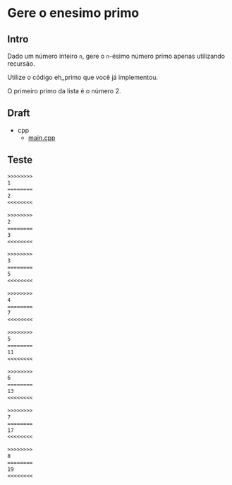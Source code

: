 # Gere o enesimo primo

## Intro

Dado um número inteiro `n`, gere o `n`-ésimo número primo apenas utilizando recursão.

Utilize o código eh_primo que você já implementou.

O primeiro primo da lista é o número 2.

## Draft

<!-- links .cache/draft -->
- cpp
  - [main.cpp](https://github.com/qxcodeed/arcade/blob/master/base/enesimo/.cache/draft/cpp/main.cpp)
<!-- links -->

## Teste

```txt
>>>>>>>>
1
========
2
<<<<<<<<

>>>>>>>>
2
========
3
<<<<<<<<

>>>>>>>>
3
========
5
<<<<<<<<

>>>>>>>>
4
========
7
<<<<<<<<

>>>>>>>>
5
========
11
<<<<<<<<

>>>>>>>>
6
========
13
<<<<<<<<

>>>>>>>>
7
========
17
<<<<<<<<

>>>>>>>>
8
========
19
<<<<<<<<

```
